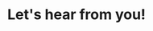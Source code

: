 ---
title: Let's hear from you!
img: /_nuxt/assets/images/darklogo.png
link: https://sites.google.com/strongschools.nyc/msksi/resources#h.xere2vvav6n9
---